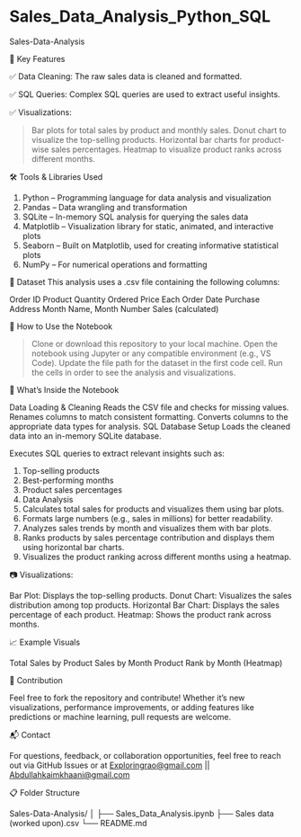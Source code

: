 # Sales_Data_Analysis_Python_SQL

Sales-Data-Analysis

🚀 Key Features

✅ Data Cleaning: The raw sales data is cleaned and formatted.

✅ SQL Queries: Complex SQL queries are used to extract useful insights.

✅ Visualizations:

> Bar plots for total sales by product and monthly sales.
> Donut chart to visualize the top-selling products.
> Horizontal bar charts for product-wise sales percentages.
> Heatmap to visualize product ranks across different months.

🛠️ Tools & Libraries Used

1. Python – Programming language for data analysis and visualization
2. Pandas – Data wrangling and transformation
3. SQLite – In-memory SQL analysis for querying the sales data
4. Matplotlib – Visualization library for static, animated, and interactive plots
5. Seaborn – Built on Matplotlib, used for creating informative statistical plots
6. NumPy – For numerical operations and formatting

📁 Dataset This analysis uses a .csv file containing the following columns:

Order ID
Product
Quantity Ordered
Price Each
Order Date
Purchase Address
Month Name, Month Number
Sales (calculated)

📌 How to Use the Notebook

> Clone or download this repository to your local machine.
> Open the notebook using Jupyter or any compatible environment (e.g., VS Code).
> Update the file path for the dataset in the first code cell.
> Run the cells in order to see the analysis and visualizations.

🧠 What’s Inside the Notebook

Data Loading & Cleaning
Reads the CSV file and checks for missing values.
Renames columns to match consistent formatting.
Converts columns to the appropriate data types for analysis.
SQL Database Setup
Loads the cleaned data into an in-memory SQLite database.

Executes SQL queries to extract relevant insights such as:

1. Top-selling products
2. Best-performing months
3. Product sales percentages
4. Data Analysis
5. Calculates total sales for products and visualizes them using bar plots.
6. Formats large numbers (e.g., sales in millions) for better readability.
7. Analyzes sales trends by month and visualizes them with bar plots.
8. Ranks products by sales percentage contribution and displays them using horizontal bar charts.
9. Visualizes the product ranking across different months using a heatmap.

📷 Visualizations:

Bar Plot: Displays the top-selling products.
Donut Chart: Visualizes the sales distribution among top products.
Horizontal Bar Chart: Displays the sales percentage of each product.
Heatmap: Shows the product rank across months.


📈 Example Visuals

Total Sales by Product
Sales by Month
Product Rank by Month (Heatmap)

🙌 Contribution

Feel free to fork the repository and contribute! Whether it’s new visualizations, performance improvements, or adding features like predictions or machine learning, pull requests are welcome.

📬 Contact 

For questions, feedback, or collaboration opportunities, feel free to reach out via GitHub Issues or at Exploringrao@gmail.com || Abdullahkaimkhaani@gmail.com

📋 Folder Structure

Sales-Data-Analysis/ │ ├── Sales_Data_Analysis.ipynb ├── Sales data (worked upon).csv └── README.md
